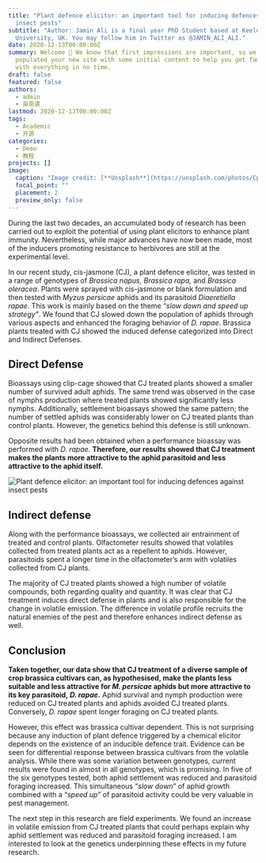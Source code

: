 ```yaml
---
title: "Plant defence elicitor: an important tool for inducing defences against
  insect pests"
subtitle: "Author: Jamin Ali is a final year PhD Student based at Keele
  University, UK. You may follow him in Twitter as @JAMIN_ALI_ALI."
date: 2020-12-13T00:00:00Z
summary: Welcome 👋 We know that first impressions are important, so we've
  populated your new site with some initial content to help you get familiar
  with everything in no time.
draft: false
featured: false
authors:
  - admin
  - 吳恩達
lastmod: 2020-12-13T00:00:00Z
tags:
  - Academic
  - 开源
categories:
  - Demo
  - 教程
projects: []
image:
  caption: "Image credit: [**Unsplash**](https://unsplash.com/photos/CpkOjOcXdUY)"
  focal_point: ""
  placement: 2
  preview_only: false
---
```

During the last two decades, an accumulated body of research has been carried out to exploit the potential of using plant elicitors to enhance plant immunity. Nevertheless, while major advances have now been made, most of the inducers promoting resistance to herbivores are still at the experimental level.

In our recent study, cis-jasmone (CJ), a plant defence elicitor, was tested in a range of genotypes of *Brassica napus, Brassica rapa,* and *Brassica oleracea*. Plants were sprayed with cis-jasmone or blank formulation and then tested with *Myzus persicae* aphids and its parasitoid *Diaeretiella rapae*. This work is mainly based on the theme “*slow down and speed up strategy”*. We found that CJ slowed down the population of aphids through various aspects and enhanced the foraging behavior of *D. rapae*. Brassica plants treated with CJ showed the induced defense categorized into Direct and Indirect Defenses.

## **Direct Defense**  

Bioassays using clip-cage showed that CJ treated plants showed a smaller number of survived adult aphids. The same trend was observed in the case of nymphs production where treated plants showed significantly less nymphs. Additionally, settlement bioassays showed the same pattern; the number of settled aphids was considerably lower on CJ treated plants than control plants. However, the genetics behind this defense is still unknown.

Opposite results had been obtained when a performance bioassay was performed with *D. rapae*. **Therefore, our results showed that CJ treatment makes the plants more attractive to the aphid parasitoid and less attractive to the aphid itself.**  

![Plant defence elicitor: an important tool for inducing defences against insect pests](https://globalplantcouncil.org/wp-content/uploads/2021/11/imagen-2048x892.jpg "Plant defence elicitor: an important tool for inducing defences against insect pests")

## **Indirect defense**

Along with the performance bioassays, we collected air entrainment of treated and control plants. Olfactometer results showed that volatiles collected from treated plants act as a repellent to aphids. However, parasitoids spent a longer time in the olfactometer’s arm with volatiles collected from CJ plants.

The majority of CJ treated plants showed a high number of volatile compounds, both regarding quality and quantity. It was clear that CJ treatment induces direct defense in plants and is also responsible for the change in volatile emission. The difference in volatile profile recruits the natural enemies of the pest and therefore enhances indirect defense as well.  

## **Conclusion**

**Taken together, our data show that CJ treatment of a diverse sample of crop brassica cultivars can, as hypothesised, make the plants less suitable and less attractive for *M. persicae* aphids but more attractive to its key parasitoid, *D. rapae*.** Aphid survival and nymph production were reduced on CJ treated plants and aphids avoided CJ treated plants. Conversely, *D. rapae* spent longer foraging on CJ treated plants.

However, this effect was brassica cultivar dependent. This is not surprising because any induction of plant defence triggered by a chemical elicitor depends on the existence of an inducible defence trait. Evidence can be seen for differential response between brassica cultivars from the volatile analysis. While there was some variation between genotypes, current results were found in almost in all genotypes, which is promising. In five of the six genotypes tested, both aphid settlement was reduced and parasitoid foraging increased. This simultaneous “*slow down*” of aphid growth combined with a “*speed up*” of parasitoid activity could be very valuable in pest management.

The next step in this research are field experiments. We found an increase in volatile emission from CJ treated plants that could perhaps explain why aphid settlement was reduced and parasitoid foraging increased. I am interested to look at the genetics underpinning these effects in my future research.